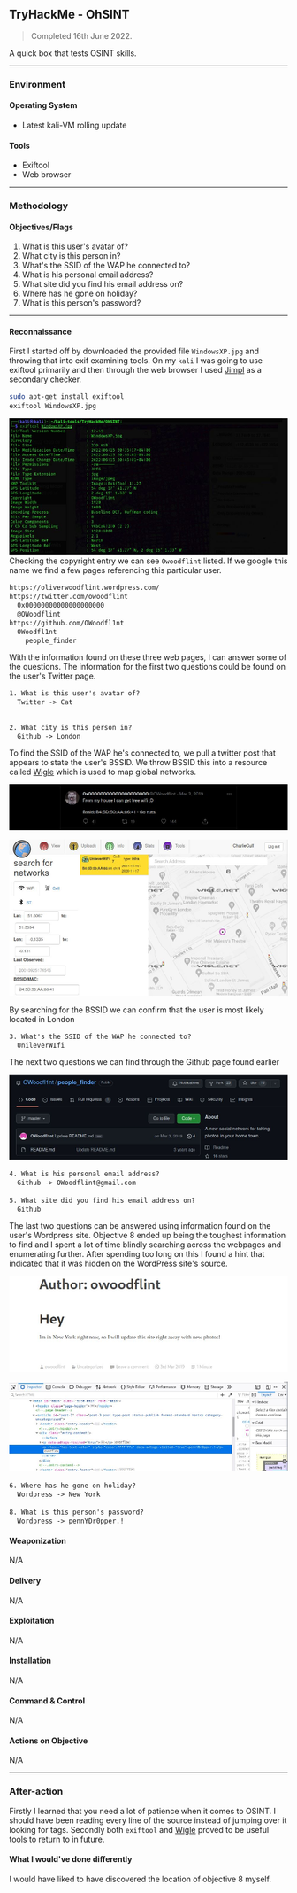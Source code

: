 ## TryHackMe - OhSINT
> Completed 16th June 2022.

A quick box that tests OSINT skills. 

---
### Environment
#### Operating System
- Latest kali-VM rolling update

#### Tools
- Exiftool
- Web browser

---
### Methodology
#### Objectives/Flags
1. What is this user's avatar of?
2. What city is this person in?
3. What's the SSID of the WAP he connected to?
4. What is his personal email address?
5. What site did you find his email address on?
6. Where has he gone on holiday?
7. What is this person's password?

---
#### Reconnaissance
First I started off by downloaded the provided file `WindowsXP.jpg` and throwing that into exif examining tools. On my `kali` I was going to use exiftool primarily and then through the web browser I used [Jimpl](https://jimpl.com/)  as a secondary checker.
```bash
sudo apt-get install exiftool
exiftool WindowsXP.jpg
```
![](/TryHackMe/OhSINT/images/OhSINT_001.jpg)
Checking the copyright entry we can see `Owoodflint` listed. If we google this name we find a few pages referencing this particular user.
```
https://oliverwoodflint.wordpress.com/
https://twitter.com/owoodflint
  0x00000000000000000000
  @OWoodflint
https://github.com/OWoodfl1nt
  OWoodfl1nt
    people_finder
```
With the information found on these three web pages, I can answer some of the questions. The information for the first two questions could be found on the user's Twitter page.
```
1. What is this user's avatar of?
  Twitter -> Cat
```

```

2. What city is this person in?
  Github -> London
```

To find the SSID of the WAP he's connected to, we pull a twitter post that appears to state the user's BSSID. We throw BSSID this into a resource called [Wigle](https://wigle.net/) which is used to map global networks.

![](/TryHackMe/OhSINT/images/OhSINT_002.jpg)

![](/TryHackMe/OhSINT/images/OhSINT_003.jpg)

By searching for the BSSID we can confirm that the user is most likely located in London

```
3. What's the SSID of the WAP he connected to?
  UnileverWIfi
```

The next two questions we can find through the Github page found earlier

![](/TryHackMe/OhSINT/images/OhSINT_004.jpg)

```
4. What is his personal email address?
  Github -> OWoodflint@gmail.com

5. What site did you find his email address on?
  Github
```

The last two questions can be answered using information found on the user's Wordpress site. Objective 8 ended up being the toughest information to find and I spent a lot of time blindly searching across the webpages and enumerating further. After spending too long on this I found a hint that indicated that it was hidden on the WordPress site's source.

![](/TryHackMe/OhSINT/images/OhSINT_005.jpg)

![](/TryHackMe/OhSINT/images/OhSINT_006.jpg)

```
6. Where has he gone on holiday?
  Wordpress -> New York
  
8. What is this person's password?
  Wordpress -> pennYDr0pper.!
```

#### Weaponization 
N/A

#### Delivery
N/A

#### Exploitation
N/A

#### Installation 
N/A

#### Command & Control
N/A

#### Actions on Objective
N/A

---
### After-action
Firstly I learned that you need a lot of patience when it comes to OSINT. I should have been reading every line of the source instead of jumping over it looking for tags. Secondly both `exiftool` and [Wigle](https://wigle.net/) proved to be useful tools to return to in future.

#### What I would've done differently
I would have liked to have discovered the location of objective 8 myself.
